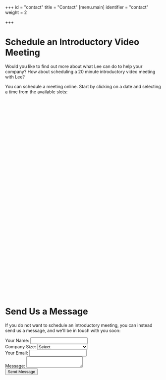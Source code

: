 +++
id = "contact"
title = "Contact"
[menu.main]
identifier = "contact"
weight = 2

+++
# Schedule an Introductory Video Meeting

Would you like to find out more about what Lee can do to help your company?
How about scheduling a 20 minute introductory video meeting with Lee?

You can schedule a meeting online. Start by clicking on a date and selecting a time from the available slots:

<!-- Calendly inline widget begin -->
<div class="calendly-inline-widget" data-url="https://calendly.com/leeatchison/intro?hide_event_type_details=1" style="min-width:320px;height:630px;"></div>
<script type="text/javascript" src="https://assets.calendly.com/assets/external/widget.js"></script>
<!-- Calendly inline widget end -->

# Send Us a Message

If you do not want to schedule an introductory meeting, you can instead send us a message, 
and we'll be in touch with you soon:

<form name="contact" method="POST" data-netlify="true">
    <div class="row">
        <div class="col-sm-6">
            <div class="form-group">
                <label for="name">Your Name: </label>
                <input type="text" class="form-control" name="name" />
            </div>
        </div>
        <div class="col-sm-6">
            <div class="form-group">
                <label for="companysize">Company Size: </label>
                <select class="form-control" name="companysize">
                    <option value="select">Select</option>
                    <option value="1">1-100 employees</option>
                    <option value="100">100-1000 employees</option>
                    <option value="1000">1000-10000 employees</option>
                    <option value="10000">&gt; 10000 employees</option>
                </select>
            </div>
        </div>
        <div class="col-sm-6">
            <div class="form-group">
                <label for="email">Your Email: </label>
                <input type="email" class="form-control" name="email" />
            </div>
        </div>
        <div class="col-sm-12">
            <div class="form-group">
                <label for="message">Message: </label>
                <textarea class="form-control" name="message"></textarea>
            </div>
        </div>
        <div class="col-sm-12 text-center">
            <div class="form-group">
                <button type="submit" class="btn btn-template-main"><i class="far fa-envelope"></i>Send Message</button>
            </div>
        </div>
</form>